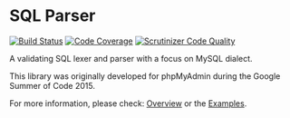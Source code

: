 # SQL Parser

[![Build Status](https://travis-ci.org/udan11/sql-parser.svg?branch=master)](https://travis-ci.org/udan11/sql-parser)
[![Code Coverage](https://scrutinizer-ci.com/g/udan11/sql-parser/badges/coverage.png?b=master)](https://scrutinizer-ci.com/g/udan11/sql-parser/?branch=master)
[![Scrutinizer Code Quality](https://scrutinizer-ci.com/g/udan11/sql-parser/badges/quality-score.png?b=master)](https://scrutinizer-ci.com/g/udan11/sql-parser/?branch=master)

A validating SQL lexer and parser with a focus on MySQL dialect.

This library was originally developed for phpMyAdmin during the Google Summer of Code 2015.

For more information, please check: [Overview](https://github.com/udan11/sql-parser/wiki/Overview) or the [Examples](https://github.com/udan11/sql-parser/wiki/Examples).